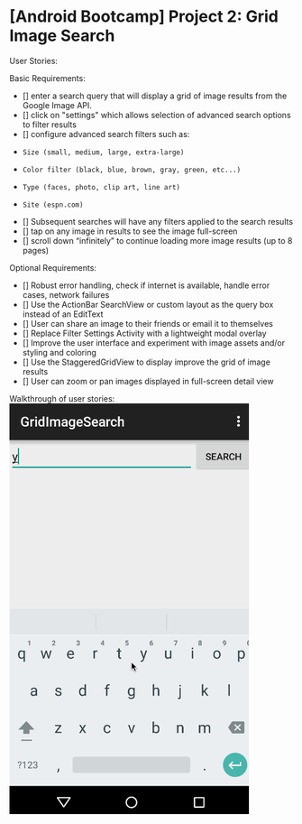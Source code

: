 # [Android Bootcamp] Project 2: Grid Image Search

User Stories:

Basic Requirements:
 * [] enter a search query that will display a grid of image results from the Google Image API.
 * [] click on "settings" which allows selection of advanced search options to filter results
 * [] configure advanced search filters such as:
 *     Size (small, medium, large, extra-large)
 *     Color filter (black, blue, brown, gray, green, etc...)
 *     Type (faces, photo, clip art, line art)
 *     Site (espn.com)
 * [] Subsequent searches will have any filters applied to the search results
 * [] tap on any image in results to see the image full-screen
 * [] scroll down “infinitely” to continue loading more image results (up to 8 pages)

Optional Requirements:
 * [] Robust error handling, check if internet is available, handle error cases, network failures
 * [] Use the ActionBar SearchView or custom layout as the query box instead of an EditText
 * [] User can share an image to their friends or email it to themselves
 * [] Replace Filter Settings Activity with a lightweight modal overlay
 * [] Improve the user interface and experiment with image assets and/or styling and coloring
 * [] Use the StaggeredGridView to display improve the grid of image results
 * [] User can zoom or pan images displayed in full-screen detail view


Walkthrough of user stories:
![Video Walkthrough](demo.gif)

